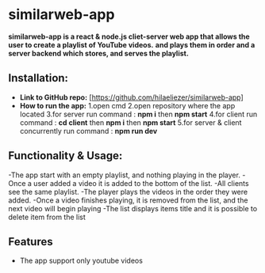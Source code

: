 # similarweb-app

**similarweb-app is a react & node.js cliet-server web app that allows the user to create a playlist of YouTube videos.**
**and plays them in order and a server backend which stores, and serves the playlist.**

## Installation:

- **Link to GitHub repo:** [https://github.com/hilaeliezer/similarweb-app]
- **How to run the app:**
  1.open cmd
  2.open repository where the app located
  3.for server run command : **npm i** then **npm start**
  4.for client run command : **cd client** then **npm i** then **npm start**
  5.for server & client concurrently run command : **npm run dev**

## Functionality & Usage:

-The app start with an empty playlist, and nothing playing in the player.
-Once a user added a video it is added to the bottom of the list.
-All clients see the same playlist.
-The player plays the videos in the order they were added.
-Once a video finishes playing, it is removed from the list, and the next video will begin playing
-The list displays items title and it is possible to delete item from the list

## Features

- The app support only youtube videos
